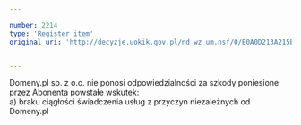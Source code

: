 ```yaml
---

number: 2214
type: 'Register item'
original_uri: 'http://decyzje.uokik.gov.pl/nd_wz_um.nsf/0/E0A0D213A215BCDAC1257845004D31E0?OpenDocument'


---
```


Domeny.pl sp. z o.o. nie ponosi odpowiedzialności za szkody poniesione przez Abonenta powstałe wskutek:  
   a) braku ciągłości świadczenia usług z przyczyn niezależnych od Domeny.pl
